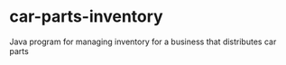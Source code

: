 # car-parts-inventory
Java program for managing inventory for a business that distributes car parts
